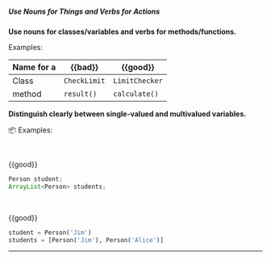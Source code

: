 <div id="title">

##### Use Nouns for Things and Verbs for Actions

</div>

<div id="body">

**Use nouns for classes/variables and verbs for methods/functions.**

<tip-box>

Examples:

Name for a | {{bad}}        | {{good}}
-----------|-----------------|----------------
Class      |`CheckLimit`     | `LimitChecker`           
method     |`result()`       | `calculate()`  

</tip-box>


**Distinguish clearly between single-valued and multivalued variables.**

<tip-box>

:package: Examples:

<tabs> 
  <tab header="Java">

{{good}}
```java
Person student;
ArrayList<Person> students;
```
  </tab>
  <tab header="Python">

{{good}}
```python
student = Person('Jim')
students = [Person('Jim'), Person('Alice')]
```
</tab>
</tabs><hr>



</tip-box>


</div>

<div id="extras">
</div>
